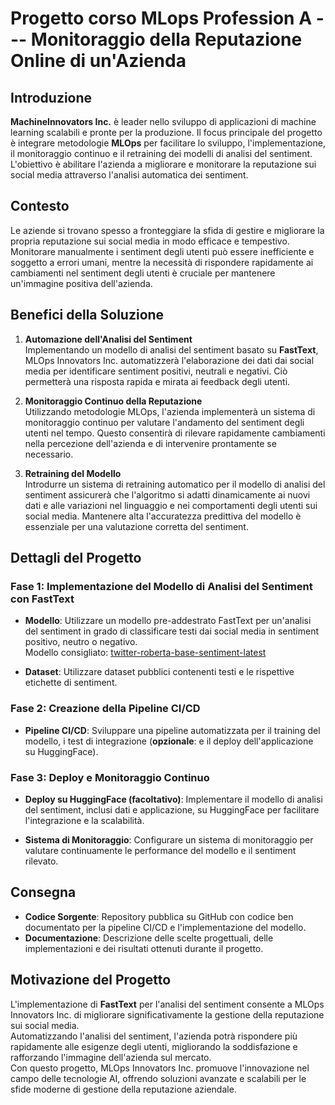 # Progetto corso MLops Profession A --- Monitoraggio della Reputazione Online di un'Azienda

## Introduzione

**MachineInnovators Inc.** è leader nello sviluppo di applicazioni di machine learning scalabili e pronte per la produzione. Il focus principale del progetto è integrare metodologie **MLOps** per facilitare lo sviluppo, l'implementazione, il monitoraggio continuo e il retraining dei modelli di analisi del sentiment.  
L'obiettivo è abilitare l'azienda a migliorare e monitorare la reputazione sui social media attraverso l'analisi automatica dei sentiment.

## Contesto

Le aziende si trovano spesso a fronteggiare la sfida di gestire e migliorare la propria reputazione sui social media in modo efficace e tempestivo.  
Monitorare manualmente i sentiment degli utenti può essere inefficiente e soggetto a errori umani, mentre la necessità di rispondere rapidamente ai cambiamenti nel sentiment degli utenti è cruciale per mantenere un'immagine positiva dell'azienda.

## Benefici della Soluzione

1. **Automazione dell'Analisi del Sentiment**  
   Implementando un modello di analisi del sentiment basato su **FastText**, MLOps Innovators Inc. automatizzerà l'elaborazione dei dati dai social media per identificare sentiment positivi, neutrali e negativi. Ciò permetterà una risposta rapida e mirata ai feedback degli utenti.

2. **Monitoraggio Continuo della Reputazione**  
   Utilizzando metodologie MLOps, l'azienda implementerà un sistema di monitoraggio continuo per valutare l'andamento del sentiment degli utenti nel tempo. Questo consentirà di rilevare rapidamente cambiamenti nella percezione dell'azienda e di intervenire prontamente se necessario.

3. **Retraining del Modello**  
   Introdurre un sistema di retraining automatico per il modello di analisi del sentiment assicurerà che l'algoritmo si adatti dinamicamente ai nuovi dati e alle variazioni nel linguaggio e nei comportamenti degli utenti sui social media. Mantenere alta l'accuratezza predittiva del modello è essenziale per una valutazione corretta del sentiment.

## Dettagli del Progetto

### Fase 1: Implementazione del Modello di Analisi del Sentiment con FastText

- **Modello**: Utilizzare un modello pre-addestrato FastText per un'analisi del sentiment in grado di classificare testi dai social media in sentiment positivo, neutro o negativo.  
  Modello consigliato: [twitter-roberta-base-sentiment-latest](https://huggingface.co/cardiffnlp/twitter-roberta-base-sentiment-latest)

- **Dataset**: Utilizzare dataset pubblici contenenti testi e le rispettive etichette di sentiment.

### Fase 2: Creazione della Pipeline CI/CD

- **Pipeline CI/CD**: Sviluppare una pipeline automatizzata per il training del modello, i test di integrazione (**opzionale**: e il deploy dell'applicazione su HuggingFace).

### Fase 3: Deploy e Monitoraggio Continuo

- **Deploy su HuggingFace (facoltativo)**: Implementare il modello di analisi del sentiment, inclusi dati e applicazione, su HuggingFace per facilitare l'integrazione e la scalabilità.

- **Sistema di Monitoraggio**: Configurare un sistema di monitoraggio per valutare continuamente le performance del modello e il sentiment rilevato.

## Consegna

- **Codice Sorgente**: Repository pubblica su GitHub con codice ben documentato per la pipeline CI/CD e l'implementazione del modello.
- **Documentazione**: Descrizione delle scelte progettuali, delle implementazioni e dei risultati ottenuti durante il progetto.

## Motivazione del Progetto

L'implementazione di **FastText** per l'analisi del sentiment consente a MLOps Innovators Inc. di migliorare significativamente la gestione della reputazione sui social media.  
Automatizzando l'analisi del sentiment, l'azienda potrà rispondere più rapidamente alle esigenze degli utenti, migliorando la soddisfazione e rafforzando l'immagine dell'azienda sul mercato.  
Con questo progetto, MLOps Innovators Inc. promuove l'innovazione nel campo delle tecnologie AI, offrendo soluzioni avanzate e scalabili per le sfide moderne di gestione della reputazione aziendale.
